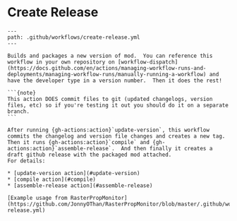 # Create Release

````{gh-actions:workflow}
---
path: .github/workflows/create-release.yml
---

Builds and packages a new version of mod.  You can reference this workflow in your own repository on [workflow-dispatch](https://docs.github.com/en/actions/managing-workflow-runs-and-deployments/managing-workflow-runs/manually-running-a-workflow) and have the developer type in a version number.  Then it does the rest!  

```{note}
This action DOES commit files to git (updated changelogs, version files, etc) so if you're testing it out you should do it on a separate branch.
```

After running {gh-actions:action}`update-version`, this workflow commits the changelog and version file changes and creates a new tag.  Then it runs {gh-actions:action}`compile` and {gh-actions:action}`assemble-release`.  And then finally it creates a draft github release with the packaged mod attached.
For details:

* [update-version action](#update-version)
* [compile action](#compile)
* [assemble-release action](#assemble-release)

[Example usage from RasterPropMonitor](https://github.com/JonnyOThan/RasterPropMonitor/blob/master/.github/workflows/create-release.yml)

````